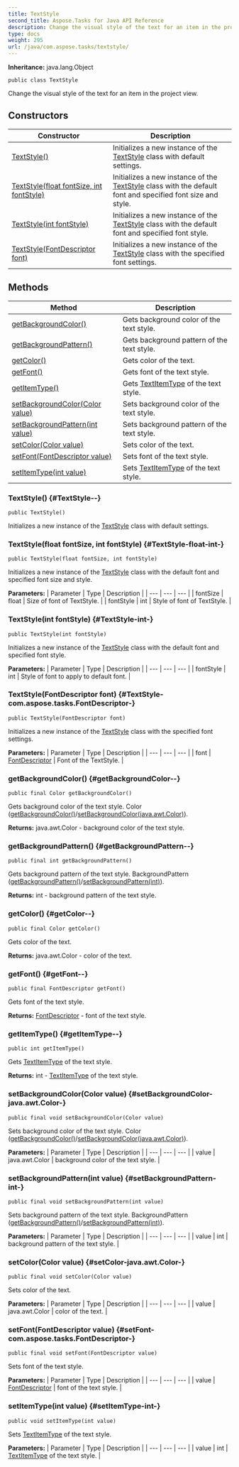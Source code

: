 ```yaml
---
title: TextStyle
second_title: Aspose.Tasks for Java API Reference
description: Change the visual style of the text for an item in the project view.
type: docs
weight: 295
url: /java/com.aspose.tasks/textstyle/
---
```


**Inheritance:**
java.lang.Object
```
public class TextStyle
```

Change the visual style of the text for an item in the project view.
## Constructors

| Constructor | Description |
| --- | --- |
| [TextStyle()](#TextStyle--) | Initializes a new instance of the [TextStyle](../../com.aspose.tasks/textstyle) class with default settings. |
| [TextStyle(float fontSize, int fontStyle)](#TextStyle-float-int-) | Initializes a new instance of the [TextStyle](../../com.aspose.tasks/textstyle) class with the default font and specified font size and style. |
| [TextStyle(int fontStyle)](#TextStyle-int-) | Initializes a new instance of the [TextStyle](../../com.aspose.tasks/textstyle) class with the default font and specified font style. |
| [TextStyle(FontDescriptor font)](#TextStyle-com.aspose.tasks.FontDescriptor-) | Initializes a new instance of the [TextStyle](../../com.aspose.tasks/textstyle) class with the specified font settings. |
## Methods

| Method | Description |
| --- | --- |
| [getBackgroundColor()](#getBackgroundColor--) | Gets background color of the text style. |
| [getBackgroundPattern()](#getBackgroundPattern--) | Gets background pattern of the text style. |
| [getColor()](#getColor--) | Gets color of the text. |
| [getFont()](#getFont--) | Gets font of the text style. |
| [getItemType()](#getItemType--) | Gets [TextItemType](../../com.aspose.tasks/textitemtype) of the text style. |
| [setBackgroundColor(Color value)](#setBackgroundColor-java.awt.Color-) | Sets background color of the text style. |
| [setBackgroundPattern(int value)](#setBackgroundPattern-int-) | Sets background pattern of the text style. |
| [setColor(Color value)](#setColor-java.awt.Color-) | Sets color of the text. |
| [setFont(FontDescriptor value)](#setFont-com.aspose.tasks.FontDescriptor-) | Sets font of the text style. |
| [setItemType(int value)](#setItemType-int-) | Sets [TextItemType](../../com.aspose.tasks/textitemtype) of the text style. |
### TextStyle() {#TextStyle--}
```
public TextStyle()
```


Initializes a new instance of the [TextStyle](../../com.aspose.tasks/textstyle) class with default settings.

### TextStyle(float fontSize, int fontStyle) {#TextStyle-float-int-}
```
public TextStyle(float fontSize, int fontStyle)
```


Initializes a new instance of the [TextStyle](../../com.aspose.tasks/textstyle) class with the default font and specified font size and style.

**Parameters:**
| Parameter | Type | Description |
| --- | --- | --- |
| fontSize | float | Size of font of TextStyle. |
| fontStyle | int | Style of font of TextStyle. |

### TextStyle(int fontStyle) {#TextStyle-int-}
```
public TextStyle(int fontStyle)
```


Initializes a new instance of the [TextStyle](../../com.aspose.tasks/textstyle) class with the default font and specified font style.

**Parameters:**
| Parameter | Type | Description |
| --- | --- | --- |
| fontStyle | int | Style of font to apply to default font. |

### TextStyle(FontDescriptor font) {#TextStyle-com.aspose.tasks.FontDescriptor-}
```
public TextStyle(FontDescriptor font)
```


Initializes a new instance of the [TextStyle](../../com.aspose.tasks/textstyle) class with the specified font settings.

**Parameters:**
| Parameter | Type | Description |
| --- | --- | --- |
| font | [FontDescriptor](../../com.aspose.tasks/fontdescriptor) | Font of the TextStyle. |

### getBackgroundColor() {#getBackgroundColor--}
```
public final Color getBackgroundColor()
```


Gets background color of the text style.  Color ([getBackgroundColor()](../../com.aspose.tasks/textstyle\#getBackgroundColor--)/[setBackgroundColor(java.awt.Color)](../../com.aspose.tasks/textstyle\#setBackgroundColor-java.awt.Color-)).

**Returns:**
java.awt.Color - background color of the text style.
### getBackgroundPattern() {#getBackgroundPattern--}
```
public final int getBackgroundPattern()
```


Gets background pattern of the text style.  BackgroundPattern ([getBackgroundPattern()](../../com.aspose.tasks/textstyle\#getBackgroundPattern--)/[setBackgroundPattern(int)](../../com.aspose.tasks/textstyle\#setBackgroundPattern-int-)).

**Returns:**
int - background pattern of the text style.
### getColor() {#getColor--}
```
public final Color getColor()
```


Gets color of the text.

**Returns:**
java.awt.Color - color of the text.
### getFont() {#getFont--}
```
public final FontDescriptor getFont()
```


Gets font of the text style.

**Returns:**
[FontDescriptor](../../com.aspose.tasks/fontdescriptor) - font of the text style.
### getItemType() {#getItemType--}
```
public int getItemType()
```


Gets [TextItemType](../../com.aspose.tasks/textitemtype) of the text style.

**Returns:**
int - [TextItemType](../../com.aspose.tasks/textitemtype) of the text style.
### setBackgroundColor(Color value) {#setBackgroundColor-java.awt.Color-}
```
public final void setBackgroundColor(Color value)
```


Sets background color of the text style.  Color ([getBackgroundColor()](../../com.aspose.tasks/textstyle\#getBackgroundColor--)/[setBackgroundColor(java.awt.Color)](../../com.aspose.tasks/textstyle\#setBackgroundColor-java.awt.Color-)).

**Parameters:**
| Parameter | Type | Description |
| --- | --- | --- |
| value | java.awt.Color | background color of the text style. |

### setBackgroundPattern(int value) {#setBackgroundPattern-int-}
```
public final void setBackgroundPattern(int value)
```


Sets background pattern of the text style.  BackgroundPattern ([getBackgroundPattern()](../../com.aspose.tasks/textstyle\#getBackgroundPattern--)/[setBackgroundPattern(int)](../../com.aspose.tasks/textstyle\#setBackgroundPattern-int-)).

**Parameters:**
| Parameter | Type | Description |
| --- | --- | --- |
| value | int | background pattern of the text style. |

### setColor(Color value) {#setColor-java.awt.Color-}
```
public final void setColor(Color value)
```


Sets color of the text.

**Parameters:**
| Parameter | Type | Description |
| --- | --- | --- |
| value | java.awt.Color | color of the text. |

### setFont(FontDescriptor value) {#setFont-com.aspose.tasks.FontDescriptor-}
```
public final void setFont(FontDescriptor value)
```


Sets font of the text style.

**Parameters:**
| Parameter | Type | Description |
| --- | --- | --- |
| value | [FontDescriptor](../../com.aspose.tasks/fontdescriptor) | font of the text style. |

### setItemType(int value) {#setItemType-int-}
```
public void setItemType(int value)
```


Sets [TextItemType](../../com.aspose.tasks/textitemtype) of the text style.

**Parameters:**
| Parameter | Type | Description |
| --- | --- | --- |
| value | int | [TextItemType](../../com.aspose.tasks/textitemtype) of the text style. |

